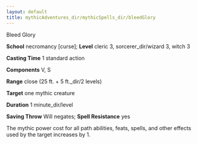 ```yaml
---
layout: default
title: mythicAdventures_dir/mythicSpells_dir/bleedGlory
---
```

Bleed Glory

**School** necromancy [curse]; **Level** cleric 3, sorcerer_dir/wizard 3, witch 3

**Casting Time** 1 standard action

**Components** V, S

**Range** close (25 ft. + 5 ft._dir/2 levels)

**Target** one mythic creature

**Duration** 1 minute_dir/level

**Saving Throw** Will negates; **Spell Resistance** yes

The mythic power cost for all path abilities, feats, spells, and other effects used by the target increases by 1.

